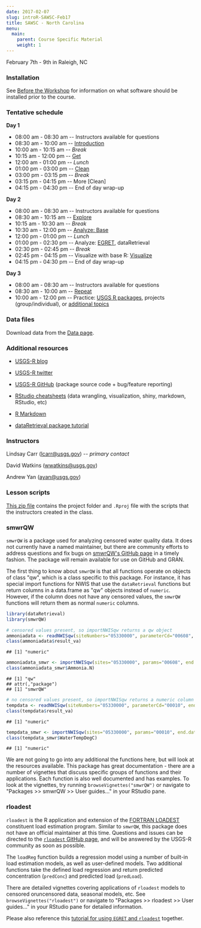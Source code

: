```yaml
---
date: 2017-02-07
slug: introR-SAWSC-Feb17
title: SAWSC - North Carolina
menu:
  main:
    parent: Course Specific Material
    weight: 1
---
```

February 7th - 9th in Raleigh, NC

### Installation

See [Before the Workshop](/intro-curriculum/Before) for information on what software should be installed prior to the course.

### Tentative schedule

**Day 1**

-   08:00 am - 08:30 am -- Instructors available for questions
-   08:30 am - 10:00 am -- [Introduction](/intro-curriculum/Introduction)
-   10:00 am - 10:15 am -- *Break*
-   10:15 am - 12:00 pm -- [Get](/intro-curriculum/Get)
-   12:00 am - 01:00 pm -- *Lunch*
-   01:00 pm - 03:00 pm -- [Clean](/intro-curriculum/Clean)
-   03:00 pm - 03:15 pm -- *Break*
-   03:15 pm - 04:15 pm -- More \[Clean\]
-   04:15 pm - 04:30 pm -- End of day wrap-up

**Day 2**

-   08:00 am - 08:30 am -- Instructors available for questions
-   08:30 am - 10:15 am -- [Explore](/intro-curriculum/Explore)
-   10:15 am - 10:30 am -- *Break*
-   10:30 am - 12:00 pm -- [Analyze: Base](/intro-curriculum/Analyze)
-   12:00 pm - 01:00 pm -- *Lunch*
-   01:00 pm - 02:30 pm -- Analyze: [EGRET](https://cran.r-project.org/web/packages/EGRET/EGRET.pdf), dataRetrieval
-   02:30 pm - 02:45 pm -- *Break*
-   02:45 pm - 04:15 pm -- Visualize with base R: [Visualize](/intro-curriculum/Visualize/)
-   04:15 pm - 04:30 pm -- End of day wrap-up

**Day 3**

-   08:00 am - 08:30 am -- Instructors available for questions
-   08:30 am - 10:00 am -- [Repeat](/intro-curriculum/Reproduce/)
-   10:00 am - 12:00 pm -- Practice: [USGS R packages](/intro-curriculum/USGS/), projects (group/individual), or [additional topics](/intro-curriculum/Additional/)

### Data files

Download data from the [Data page](/intro-curriculum/data/).

### Additional resources

-   [USGS-R blog](https://owi.usgs.gov/blog/tags/r)
-   [USGS-R twitter](https://twitter.com/USGS_R)
-   [USGS-R GitHub](https://github.com/USGS-R) (package source code + bug/feature reporting)
-   [RStudio cheatsheets](https://www.rstudio.com/resources/cheatsheets/) (data wrangling, visualization, shiny, markdown, RStudio, etc)
-   [R Markdown](http://rmarkdown.rstudio.com/lesson-1.html)

-   [dataRetrieval package tutorial](https://owi.usgs.gov/R/dataRetrieval.html#1)

### Instructors

Lindsay Carr (<lcarr@usgs.gov>) -- *primary contact*

David Watkins (<wwatkins@usgs.gov>)

Andrew Yan (<ayan@usgs.gov>)

### Lesson scripts

[This zip file](https://drive.google.com/file/d/0B54YFPSk4XN8WVQwZm1rVV9JMXM) contains the project folder and `.Rproj` file with the scripts that the instructors created in the class.

### smwrQW

`smwrQW` is a package used for analyzing censored water quality data. It does not currently have a named maintainer, but there are community efforts to address questions and fix bugs on [smwrQW's GitHub page](https://github.com/USGS-R/smwrQW/issues) in a timely fashion. The package will remain available for use on GitHub and GRAN.

The first thing to know about `smwrQW` is that all functions operate on objects of class "qw", which is a class specific to this package. For instance, it has special import functions for NWIS that use the `dataRetrieval` functions but return columns in a data.frame as "qw" objects instead of `numeric`. However, if the column does not have any censored values, the `smwrQW` functions will return them as normal `numeric` columns.

``` r
library(dataRetrieval)
library(smwrQW)

# censored values present, so importNWISqw returns a qw object
ammoniadata <- readNWISqw(siteNumbers="05330000", parameterCd="00608", endDate="2017-01-01")
class(ammoniadata$result_va)
```

    ## [1] "numeric"

``` r
ammoniadata_smwr <- importNWISqw(sites="05330000", params="00608", end.date="2017-01-01")
class(ammoniadata_smwr$Ammonia.N)
```

    ## [1] "qw"
    ## attr(,"package")
    ## [1] "smwrQW"

``` r
# no censored values present, so importNWISqw returns a numeric column
tempdata <- readNWISqw(siteNumbers="05330000", parameterCd="00010", endDate="2017-01-01")
class(tempdata$result_va)
```

    ## [1] "numeric"

``` r
tempdata_smwr <- importNWISqw(sites="05330000", params="00010", end.date="2017-01-01")
class(tempdata_smwr$WaterTempDegC)
```

    ## [1] "numeric"

We are not going to go into any additional the functions here, but will look at the resources available. This package has great documentation - there are a number of vignettes that discuss specific groups of functions and their applications. Each function is also well documented and has examples. To look at the vignettes, try running `browseVignettes("smwrQW")` or navigate to "Packages &gt;&gt; smwrQW &gt;&gt; User guides..." in your RStudio pane.

### rloadest

`rloadest` is the R application and extension of the [FORTRAN LOADEST](https://pubs.usgs.gov/tm/2005/tm4A5/pdf/508final.pdf) constituent load estimation program. Similar to `smwrQW`, this package does not have an official maintainer at this time. Questions and issues can be directed to the [`rloadest` GitHub page](https://github.com/USGS-R/rloadest), and will be answered by the USGS-R community as soon as possible.

The `loadReg` function builds a regression model using a number of built-in load estimation models, as well as user-defined models. Two additional functions take the defined load regression and return predicted concentration (`predConc`) and predicted load (`predLoad`).

There are detailed vignettes covering applications of `rloadest` models to censored oruncensored data, seasonal models, etc. See `browseVignettes("rloadest")` or navigate to "Packages &gt;&gt; rloadest &gt;&gt; User guides..." in your RStudio pane for detailed information.

Please also reference this [tutorial for using `EGRET` and `rloadest`](http://usgs-r.github.io/a-la-carte/EGRET.html#1) together.
